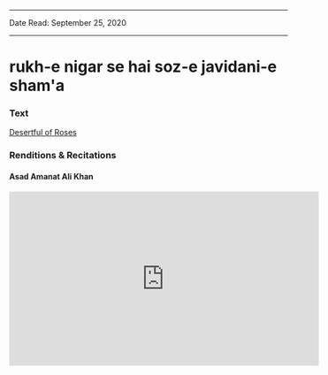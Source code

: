 
---

Date Read: September 25, 2020

---


# rukh-e nigar se hai soz-e javidani-e sham'a


### Text

[Desertful of Roses](http://www.columbia.edu/itc/mealac/pritchett/00ghalib/075/index_075.html)

### Renditions & Recitations

#### Asad Amanat Ali Khan

<iframe width="560" height="315" src="https://www.youtube.com/embed/qERdRrQ5xw4" title="YouTube video player" frameborder="0" allow="accelerometer; autoplay; clipboard-write; encrypted-media; gyroscope; picture-in-picture" allowfullscreen></iframe>

